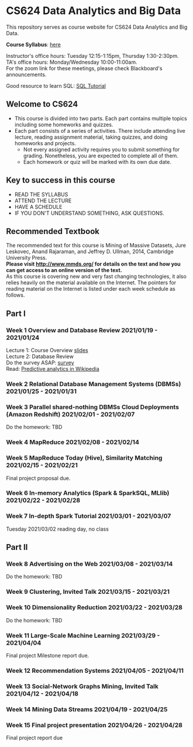 # CS624 Data Analytics and Big Data

This repository serves as course website for CS624 Data Analytics and Big Data. 

**Course Syllabus**: [here](https://github.com/fengjiaowang7/CS624/blob/main/CS624_Syllabus_Spring2021.pdf)

Instructor's office hours: Tuesday 12:15-1:15pm, Thursday 1:30-2:30pm.  
TA's office hours: Monday/Wednesday 10:00-11:00am.  
For the zoom link for these meetings, please check Blackboard's announcements.

Good resource to learn SQL:
[SQL Tutorial](https://www.w3schools.com/sql/sql_select.asp)

## Welcome to CS624
 * This course is divided into two parts. Each part contains multiple topics including some homeworks and quizzes.
 * Each part consists of a series of activities. There include attending live lecture, reading assignment material, taking quizzes, and doing homeworks and projects.
    * Not every assigned activity requires you to submit something for grading. Nonetheless, you are expected to complete all of them. 
    * Each homework or quiz will be marked with its own due date. 
    
## Key to success in this course
 * READ THE SYLLABUS
 * ATTEND THE LECTURE
 * HAVE A SCHEDULE
 * IF YOU DON'T UNDERSTAND SOMETHING, ASK QUESTIONS.
 
## Recommended Textbook
The recommended text for this course is Mining of Massive Datasets,  Jure Leskovec, Anand Rajaraman, and Jeffrey D. Ullman, 2014, Cambridge University Press.  
**Please visit http://www.mmds.org/ for details on the text and how you can get access to an online version of the text.**  
As this course is covering new and very fast changing technologies, it also relies heavily on the material available on the Internet.  The pointers for reading material on the Internet is listed under each week schedule as follows.



## Part I 
### Week 1 Overview and Database Review 2021/01/19 - 2021/01/24

Lecture 1: Course Overview [slides](https://github.com/fengjiaowang7/CS624/tree/main/slides)  
Lecture 2: Database Review  
Do the survey ASAP: [survey](https://docs.google.com/forms/d/e/1FAIpQLSe1CQoQ6b_zO88XZ1Hz5rwM8hJgdjDdtuMmPfH9LVQvYsJ3Zg/viewform?vc=0&c=0&w=1&flr=0&gxids=7628)  
Read: [Predictive analytics in Wikipedia](https://en.wikipedia.org/wiki/Predictive_analytics)


### Week 2 Relational Database Management Systems (DBMSs) 2021/01/25 - 2021/01/31

### Week 3 Parallel shared-nothing DBMSs Cloud Deployments (Amazon Redshift) 2021/02/01 - 2021/02/07
Do the homework: TBD

### Week 4 MapReduce 2021/02/08 - 2021/02/14

### Week 5 MapReduce Today (Hive), Similarity Matching 2021/02/15 - 2021/02/21
Final project proposal due.

### Week 6 In-memory Analytics (Spark & SparkSQL, MLlib) 2021/02/22 - 2021/02/28

### Week 7 In-depth Spark Tutorial 2021/03/01 - 2021/03/07 
Tuesday 2021/03/02 reading day, no class 

## Part II

### Week 8 Advertising on the Web 2021/03/08 - 2021/03/14
Do the homework: TBD

### Week 9 Clustering, Invited Talk 2021/03/15 - 2021/03/21

### Week 10 Dimensionality Reduction 2021/03/22 - 2021/03/28
Do the homework: TBD

### Week 11 Large-Scale Machine Learning 2021/03/29 - 2021/04/04
Final project Milestone report due.

### Week 12 Recommendation Systems 2021/04/05 - 2021/04/11

### Week 13 Social-Network Graphs Mining, Invited Talk 2021/04/12 - 2021/04/18

### Week 14 Mining Data Streams 2021/04/19 - 2021/04/25

### Week 15 Final project presentation 2021/04/26 - 2021/04/28
Final project report due

<!---
-->
